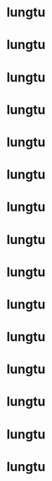 # lungtu
# lungtu
# lungtu
# lungtu
# lungtu
# lungtu
# lungtu
# lungtu
# lungtu
# lungtu
# lungtu
# lungtu
# lungtu
# lungtu
# lungtu
